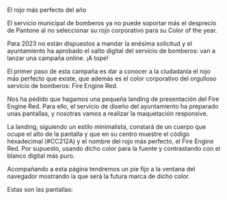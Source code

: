 El rojo más perfecto del año

El servicio municipal de bomberos ya no puede soportar más el desprecio de Pantone al no seleccionar su rojo corporativo para su Color of the year.

Para 2023 no están dispuestos a mandar la enésima solicitud y el ayuntamiento ha aprobado el salto digital del servicio de bomberos: van a lanzar una campaña online. ¡A tope!

El primer paso de esta campaña es dar a conocer a la ciudadanía el rojo más perfecto que existe, que además es el color corporativo del orgulloso servicio de bomberos: Fire Engine Red.

Nos ha pedido que hagamos una pequeña landing de presentación del Fire Engine Red. Para ello, el servicio de diseño del ayuntamiento ha preparado unas pantallas, y nosotras vamos a realizar la maquetación responsive.

La landing, siguiendo un estilo minimalista, constará de un cuerpo que ocupe el alto de la pantalla y que en su centro muestre el código hexadecimal (#CC212A) y el nombre del rojo más perfecto, el Fire Engine Red. Por supuesto, usando dicho color para la fuente y contrastando con el blanco digital más puro.

Acompañando a esta página tendremos un pie fijo a la ventana del navegador mostrando la que será la futura marca de dicho color.

Estas son las pantallas:
